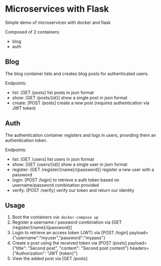 Microservices with Flask
============================

Simple demo of microservices with docker and flask

Composed of 2 containers:
- blog
- auth

## Blog

The blog container lists and creates blog posts for authenticated users.

Endpoints:

- list: [GET /posts] list posts in json format
- show: [GET /posts/{id}] show a single post in json format
- create: [POST /posts] create a new post (requires authentication via JWT token)

## Auth

The authentication container registers and logs in users, providing them an authentication token.

Endpoints:

- list: [GET /users] list users in json format
- show: [GET /users/{id}] show a single user in json format
- register: [GET /register/{name}/{password}] register a new user with a password
- login: [POST /login] to retrieve a auth token based on username/password combination provided
- verify: [POST /verify] verify our token and return our identity


## Usage

1. Boot the containers via: `docker-compose up`
2. Register a username / password combination via [GET /register/{name}/{password}]
3. Login to retrieve an access token (JWT) via [POST /login] payload={"username":"myuser","password":"mypass"}
3. Create a post using the received token via [POST /posts] payload={"title": "Second post", "content": "Second post content"} headers={"Authorization": "JWT {token}"}
4. View the added post via [GET /posts]

